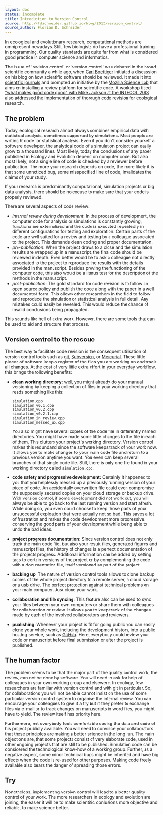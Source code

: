 ```yaml
---
layout: doc
status: incomplete
title: Introduction to Version Control
source: http://fdschneider.github.io/blog/2013/version_control/
source_author: Florian D. Schneider
---
```


In ecological and evolutionary research, computational methods are omnipresent nowadays. Still, few biologists do have a professional training in programming. Our quality standards are quite far from what is considered good practice in computer science and informatics.

The issue of 'revision control' or 'version control' was debated in the broad scientific community a while ago, when [Carl Boettiger](http://carlboettiger.info/2013/07/09/reviewing-software-revisited.html) initiated a discussion on his blog on how scientific software should be reviewed. It made it into [scientific journals](http://www.nature.com/news/mozilla-plan-seeks-to-debug-scientific-code-1.13812) and prompted an initiative by the [Mozilla Science Lab](https://www.mozillascience.org/) that aims on installing a review platform for scientific code. A workshop titled ["what makes good code good" with Mike Jackson at the INTECOL 2013](http://www.software.ac.uk/blog/2013-08-23-what-makes-good-code-good-intecol13) also addressed the implementation of thorough code revision for ecological research.

## The problem

Today, ecological research almost always combines empirical data with  statistical analysis, sometimes supported by simulations. Most people are writing R code for statistical analysis. Even if you don't consider yourself a software developer, the analytical code of a simulation project can easily grow to a thousand lines.
Most likely, today the conclusions of any paper published in Ecology and Evolution depend on computer code. But also most likely, not a single line of code is checked by a reviewer before publication. The more your research depends on code, the more likely it is that some unnoticed bug, some misspecified line of code, invalidates the claims of your study.

If your research is predominantly computational, simulation projects or big data analysis, there should be no excuse to make sure that your code is properly reviewed.

There are several aspects of code review:

-	*internal review during development*: In the process of development, the computer code for analysis or simulations is constantly growing, functions are externalised and the code is executed repeatedly in different configurations for testing and exploration. Certain parts of the code are well suited for a review and testing by a colleague associated to the project. This demands clean coding and proper documentation.
- 	*pre-publication*: When the project draws to a close and the simulation results are wrapped up in a manuscript, the final code should be reviewed in depth. Even better would be to ask a colleague not directly associated to the project to reproduce the results with the details provided in the manuscript. Besides proving the functioning of the computer code, this also would be a litmus test for the description of the methods in the manuscript.
-	*post-publication*: The gold standard for code revision is to follow an open source policy and publish the code along with the paper in a well documented form. This allows other researchers in the field to follow and reproduce the simulation or statistical analysis in full detail. Any mistakes could easily be revealed. This would reduce the chance of invalid conclusions being propagated.

This sounds like hell of extra work. However, there are some tools that can be used to aid and structure that process.

## Version control to the rescue

The best way to facilitate code revision is the consequent utilisation of version control tools such as [git](https://git-scm.com/),  [Subversion](http://subversion.apache.org/), or [Mercurial](https://www.mercurial-scm.org/). These little pieces of software keep a register of the files you are working on and track all changes. At the cost of very little extra effort in your everyday workflow, this brings the following benefits:

- 	**clean working directory**: well, you might already do your manual versioning by keeping a collection of files in your working directory that reads something like this:

		simulation.cpp
		simulation_v0.1.cpp
		simulation_v0.2.cpp
		simulation_v0.2.1.cpp
		simulation_in_review.cpp
		simulation_messed_up.cpp

	You also might have several copies of the code file in differently named directories. You might have made some little changes to the file in each of them. This clutters your project's working directory. Version control makes this redundand since the software keeps track of your work now. It allows you to make changes to your main code file and return to a previous version anytime you want. You even can keep several branches of that single code file. Still, there is only one file found in your working directory called `simulation.cpp`.
- 	**code safety and progressive development:** Certainly it happened to you that you helplessly messed up a previously running version of your piece of code. An accidentally overwritten file could even compromise the supposedly secured copies on your cloud storage or backup drive. With version control, if some development did not work out, you will always be able to go back to the last running version and start afresh. While doing so, you even could choose to keep those parts of your unsuccessful exploation that were actually not so bad. This saves a lot of frustration and makes the code development more progressive, conserving the good parts of your development while being able to undo the bad ideas.
- 	**project progress documentation:** Since version control does not only track the main code file, but also your result files, generated figures and manuscript files, the history of changes is a perfect documentation of the projects progress. Additional information can be added by setting tags to certain versions of the project or by complementing the code with a documentation file, itself versioned as part of the project.  
- 	**backing up:** The nature of version control tools allows to clone backup copies of the whole project directory to a remote server, a cloud storage or a usb drive. The perfect protection against technical problems on your main computer. Just clone your work.
- 	**collaboration and file syncing**: This feature also can be used to sync your files between your own computers or share them with colleagues for collaboration or review. It allows you to keep track of the changes made by each of the involved collaborators and reviewers.  
- 	**publishing**: Whenever your project is fit for going public you can easily clone your whole work, including the development history, into a public hosting service, such as [GitHub](https://github.com). Here, everybody could review your code or manuscript before final submission or after the project is published.


## The human factor

The problem seems to be that the major part of the quality control work,  the review, can not be done by software. You will need to ask for help of colleagues in your own working group and elsewere. In ecology, few researchers are familiar with version control and with git in particular. So, for collaborations you will not be able cannot insist on the use of some particular version control system to organise the internal review. You can encourage your colleagues to give it a try but if they prefer to exchange files via e-mail or to track changes on manuscripts in word files, you might have to yield. The review itself has priority here.

Furthermore, not everybody feels comfortable seeing the data and code of his project publicly available.  You will need to convince your collaborators that these principles are making a better science in the long run. The main objections are, that some projects consist of very elaborate code, used in other ongoing projects that are still to be published. Simulation code can be considered the technological know-how of a working group. Further, as a negative aspect, some minor technical bugs might be inherited and have big effects when the code is re-used for other purposes. Making code freely available also bears the danger of spreading those errors.

## Try

Nonetheless, implementing version control will lead to a better quality control of your work. The more researchers in ecology and evolution are joining, the easier it will be to make scientific conlusions more objective and reliable, to make science better.
